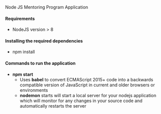 Node JS Mentoring Program Application

#### Requirements

- NodeJS version > 8

#### Installing the required dependencies

- npm install

#### Commands to run the application

- **npm start**
  - Uses **babel** to convert ECMAScript 2015+ code into a backwards compatible version of JavaScript in current and older browsers or environments
  - **nodemon** starts will start a local server for your nodejs application which will monitor for any changes in your source code and automatically restarts the server
